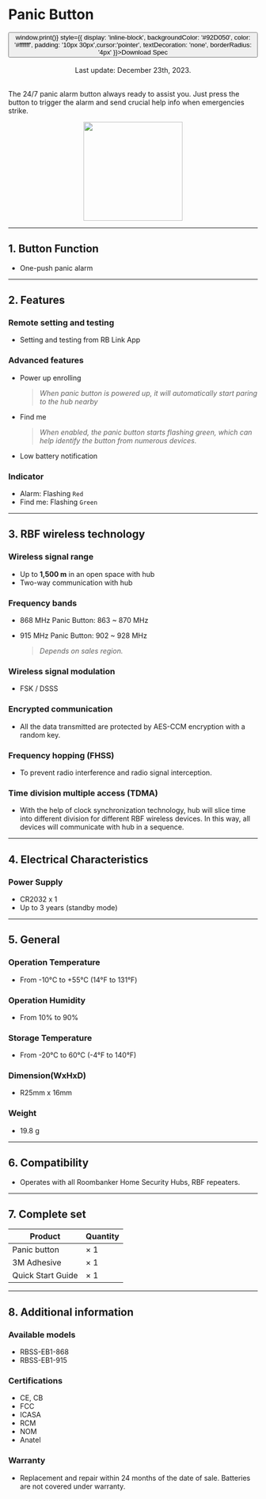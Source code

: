 ﻿# Panic Button

<div style={{textAlign: 'center'}}>
<button onClick={() => window.print()} style={{ display: 'inline-block', backgroundColor: '#92D050', color: '#ffffff', padding: '10px 30px',cursor:'pointer', textDecoration: 'none', borderRadius: '4px' }}>Download Spec</button>
</div>
<br />

<center>
    Last update: December 23th, 2023.
</center>

<br />

The 24/7 panic alarm button always ready to assist you. Just press the button to trigger the alarm and send crucial help info when emergencies strike.

<div align="center">
  <img src="https://dusunprj.oss-us-west-1.aliyuncs.com/roombanker/Panic%20Button.png" width="200" />
</div>




------

## 1. Button Function

* One-push panic alarm

------

## 2. Features

### Remote setting and testing

* Setting and testing from RB Link App

### Advanced features

* Power up enrolling  
  
  > *When panic button is powered up, it will automatically start paring to the hub nearby*
* Find me  
  
  > *When enabled, the panic button starts flashing green, which can help identify the button from numerous devices.*
* Low battery notification

### Indicator

* Alarm: Flashing `Red`
* Find me: Flashing `Green`

------

## 3. RBF wireless technology

### Wireless signal range

* Up to **1,500 m** in an open space with hub
* Two-way communication with hub

### Frequency bands

* 868 MHz Panic Button: 863 ~ 870 MHz
* 915 MHz Panic Button: 902 ~ 928 MHz  
  
  > *Depends on sales region.*

### Wireless signal modulation

* FSK / DSSS

### Encrypted communication

* All the data transmitted are protected by AES-CCM encryption with a random key.

### Frequency hopping (FHSS)

* To prevent radio interference and radio signal interception.

### Time division multiple access (TDMA)

* With the help of clock synchronization technology, hub will slice time into different division for different RBF wireless devices. In this way, all devices will communicate with hub in a sequence.

------

## 4. Electrical Characteristics

### Power Supply

* CR2032 x 1
* Up to 3 years (standby mode)

------

## 5. General

### Operation Temperature

* From -10°С to +55°С (14°F to 131°F)

### Operation Humidity

* From 10% to 90%

### Storage Temperature

* From -20°C to 60°C (-4°F to 140°F)

### Dimension(WxHxD)

* R25mm x 16mm

### Weight

* 19.8 g

------

## 6. Compatibility

* Operates with all Roombanker Home Security Hubs,  RBF repeaters.

------

## 7. Complete set

| Product           | Quantity |
| ----------------- | -------- |
| Panic button      | × 1      |
| 3M Adhesive       | × 1      |
| Quick Start Guide | × 1      |



------

## 8. Additional information

### Available models

* RBSS-EB1-868
* RBSS-EB1-915

### Certifications

* CE, CB
* FCC
* ICASA
* RCM
* NOM
* Anatel

### Warranty

* Replacement and repair within 24 months of the date of sale. Batteries are not covered under warranty.

